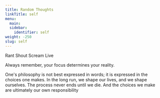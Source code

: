 ```yaml
---
title: Random Thoughts
linkTitle: self
menu:
  main:
  sidebar:
    identifier: self
weight: -250
slug: self
---
```

Rant Shout Scream Live  

Always remember, your focus determines your reality.  

One's philosophy is not best expressed in words; it is expressed in the choices one makes. In the long run, we shape our lives, and we shape ourselves. The process never ends until we die. And the choices we make are ultimately our own responsibility  